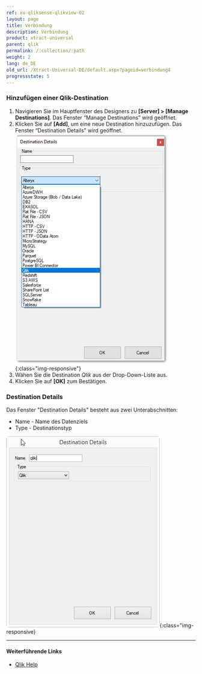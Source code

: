 ```yaml
---
ref: xu-qliksense-qlikview-02
layout: page
title: Verbindung
description: Verbindung
product: xtract-universal
parent: qlik
permalink: /:collection/:path
weight: 2
lang: de_DE
old_url: /Xtract-Universal-DE/default.aspx?pageid=verbindung4
progressstate: 5
---
```

### Hinzufügen einer Qlik-Destination
1. Navigieren Sie im Hauptfenster des Designers zu **[Server] > [Manage Destinations]**. Das Fenster “Manage Destinations” wird geöffnet.
2. Klicken Sie auf **[Add]**, um eine neue Destination hinzuzufügen. Das Fenster “Destination Details” wird geöffnet.
![XU_Qlik_Ziel](/img/content/XU_qlik_manage_destination.png){:class="img-responsive"}
3. Wähen Sie die Destination *Qlik* aus der Drop-Down-Liste aus.
4. Klicken Sie auf **[OK]** zum Bestätigen.

### Destination Details
Das Fenster "Destination Details" besteht aus zwei Unterabschnitten:
- Name - Name des Datenziels
- Type - Destinationstyp

![XU_qlik_destination](/img/content/XU_qlik_destination.png){:class="img-responsive}

****
#### Weiterführende Links

- [Qlik Help](https://help.qlik.com/)